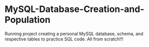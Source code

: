 # MySQL-Database-Creation-and-Population

Running project creating a personal MySQL database, schema, and respective tables to practice SQL code. All from scratch!!! 
